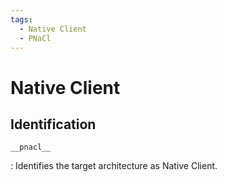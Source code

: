 ```yaml
---
tags:
  - Native Client
  - PNaCl
---
```

# Native Client

## Identification

`__pnacl__`

: Identifies the target architecture as Native Client.
